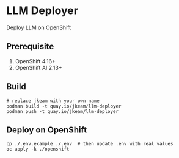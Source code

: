 # LLM Deployer

Deploy LLM on OpenShift

## Prerequisite

1. OpenShift 4.16+
2. OpenShift AI 2.13+

## Build

```shell
# replace jkeam with your own name
podman build -t quay.io/jkeam/llm-deployer
podman push -t quay.io/jkeam/llm-deployer
```

## Deploy on OpenShift

```shell
cp ./.env.example ./.env  # then update .env with real values
oc apply -k ./openshift
```
